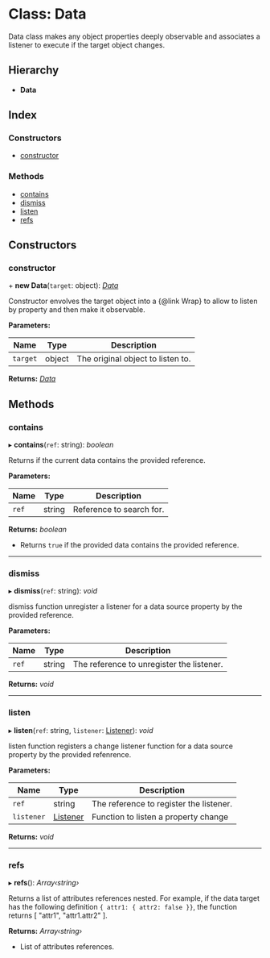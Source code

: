 
# Class: Data

Data class makes any object properties deeply observable and associates a
listener to execute if the target object changes.

## Hierarchy

* **Data**

## Index

### Constructors

* [constructor](data.md#constructor)

### Methods

* [contains](data.md#contains)
* [dismiss](data.md#dismiss)
* [listen](data.md#listen)
* [refs](data.md#refs)

## Constructors

###  constructor

\+ **new Data**(`target`: object): *[Data](data.md)*

Constructor envolves the target object into a {@link Wrap} to allow to
listen by property and then make it observable.

**Parameters:**

Name | Type | Description |
------ | ------ | ------ |
`target` | object | The original object to listen to.  |

**Returns:** *[Data](data.md)*

## Methods

###  contains

▸ **contains**(`ref`: string): *boolean*

Returns if the current data contains the provided reference.

**Parameters:**

Name | Type | Description |
------ | ------ | ------ |
`ref` | string | Reference to search for. |

**Returns:** *boolean*

- Returns `true` if the provided data contains the
provided reference.

___

###  dismiss

▸ **dismiss**(`ref`: string): *void*

dismiss function unregister a listener for a data source property by the
provided reference.

**Parameters:**

Name | Type | Description |
------ | ------ | ------ |
`ref` | string | The reference to unregister the listener.  |

**Returns:** *void*

___

###  listen

▸ **listen**(`ref`: string, `listener`: [Listener](../interfaces/listener.md)): *void*

listen function registers a change listener function for a data source
property by the provided refenrence.

**Parameters:**

Name | Type | Description |
------ | ------ | ------ |
`ref` | string | The reference to register the listener. |
`listener` | [Listener](../interfaces/listener.md) | Function to listen a property change  |

**Returns:** *void*

___

###  refs

▸ **refs**(): *Array‹string›*

Returns a list of attributes references nested. For example, if the data
target has the following definition `{ attr1: { attr2: false }}`, the
function returns [ "attr1", "attr1.attr2" ].

**Returns:** *Array‹string›*

- List of attributes references.
